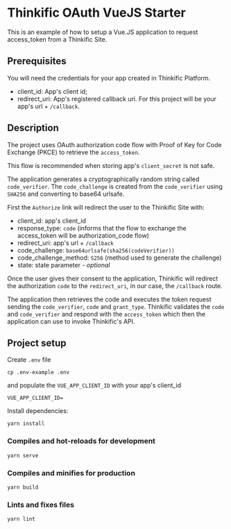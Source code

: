 # Thinkific OAuth VueJS Starter

This is an example of how to setup a Vue.JS application to request access_token from a Thinkific Site.

## Prerequisites

You will need the credentials for your app created in Thinkific Platform.

- client_id: App's client id;
- redirect_uri: App's registered callback uri. For this project will be your app's url + `/callback`.

## Description

The project uses OAuth authorization code flow with Proof of Key for Code Exchange (PKCE) to retrieve the `access_token`.

This flow is recommended when storing app's `client_secret` is not safe.

The application generates a cryptographically random string called `code_verifier`.
The `code_challenge` is created from the `code_verifier` using `SHA256` and converting to base64 urlsafe.

First the `Authorize` link will redirect the user to the Thinkific Site with:

- client_id: app's client_id
- response_type: `code` (informs that the flow to exchange the access_token will be authorization_code flow)
- redirect_uri: app's url + `/callback`
- code_challenge: `base64urlsafe(sha256(codeVerifier))`
- code_challenge_method: `S256` (method used to generate the challenge)
- state: state parameter - *optional*

Once the user gives their consent to the application, Thinkific will redirect the authorization `code` to the `redirect_uri`, in our case, the `/callback` route.

The application then retrieves the code and executes the token request sending the `code_verifier`, `code` and `grant_type`.
Thinkific validates the `code` and `code_verifier` and respond with the `access_token` which then the application can use to invoke Thinkific's API.

## Project setup

Create `.env` file

```
cp .env-example .env
```

and populate the `VUE_APP_CLIENT_ID` with your app's client_id 

```
VUE_APP_CLIENT_ID=
```

Install dependencies:
```
yarn install
```

### Compiles and hot-reloads for development
```
yarn serve
```

### Compiles and minifies for production
```
yarn build
```

### Lints and fixes files
```
yarn lint
```


